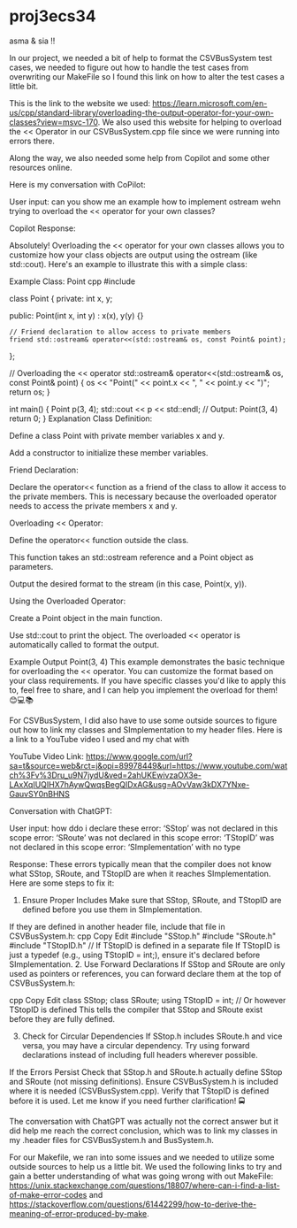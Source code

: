 # proj3ecs34
asma &amp; sia !!


In our project, we needed a bit of help to format the CSVBusSystem test cases, we needed to figure out how to handle the test cases from overwriting our MakeFile so I found this link on how to alter the test cases a little bit. 

This is the link to the website we used: https://learn.microsoft.com/en-us/cpp/standard-library/overloading-the-output-operator-for-your-own-classes?view=msvc-170. We also used this website for helping to overload the << Operator in our CSVBusSystem.cpp file since we were running into errors there. 

Along the way, we also needed some help from Copilot and some other resources online. 

Here is my conversation with CoPilot: 

User input: can you show me an example how to implement ostream wehn trying to overload the << operator for your own classes?


Copilot Response: 

Absolutely! Overloading the << operator for your own classes allows you to customize how your class objects are output using the ostream (like std::cout). Here's an example to illustrate this with a simple class:

Example Class: Point
cpp
#include <iostream>

class Point {
private:
    int x, y;

public:
    Point(int x, int y) : x(x), y(y) {}

    // Friend declaration to allow access to private members
    friend std::ostream& operator<<(std::ostream& os, const Point& point);
};

// Overloading the << operator
std::ostream& operator<<(std::ostream& os, const Point& point) {
    os << "Point(" << point.x << ", " << point.y << ")";
    return os;
}

int main() {
    Point p(3, 4);
    std::cout << p << std::endl;  // Output: Point(3, 4)
    return 0;
}
Explanation
Class Definition:

Define a class Point with private member variables x and y.

Add a constructor to initialize these member variables.

Friend Declaration:

Declare the operator<< function as a friend of the class to allow it access to the private members. This is necessary because the overloaded operator needs to access the private members x and y.

Overloading << Operator:

Define the operator<< function outside the class.

This function takes an std::ostream reference and a Point object as parameters.

Output the desired format to the stream (in this case, Point(x, y)).

Using the Overloaded Operator:

Create a Point object in the main function.

Use std::cout to print the object. The overloaded << operator is automatically called to format the output.

Example Output
Point(3, 4)
This example demonstrates the basic technique for overloading the << operator. You can customize the format based on your class requirements. If you have specific classes you'd like to apply this to, feel free to share, and I can help you implement the overload for them! 😊💻📚


For CSVBusSystem, I did also have to use some outside sources to figure out how to link my classes and SImplementation to my header files. Here is a link to a YouTube video I used and my chat with 

YouTube Video Link: https://www.google.com/url?sa=t&source=web&rct=j&opi=89978449&url=https://www.youtube.com/watch%3Fv%3Dru_u9N7jydU&ved=2ahUKEwivzaOX3e-LAxXqIUQIHX7hAywQwqsBegQIDxAG&usg=AOvVaw3kDX7YNxe-GauvSY0nBHNS

Conversation with ChatGPT: 

User input: how ddo i declare these error: ‘SStop’ was not declared in this scope
error: ‘SRoute’ was not declared in this scope
error: ‘TStopID’ was not declared in this scope
error: ‘SImplementation’ with no type

Response: These errors typically mean that the compiler does not know what SStop, SRoute, and TStopID are when it reaches SImplementation. Here are some steps to fix it:

1. Ensure Proper Includes
Make sure that SStop, SRoute, and TStopID are defined before you use them in SImplementation.

If they are defined in another header file, include that file in CSVBusSystem.h:
cpp
Copy
Edit
#include "SStop.h"
#include "SRoute.h"
#include "TStopID.h" // If TStopID is defined in a separate file
If TStopID is just a typedef (e.g., using TStopID = int;), ensure it's declared before SImplementation.
2. Use Forward Declarations
If SStop and SRoute are only used as pointers or references, you can forward declare them at the top of CSVBusSystem.h:

cpp
Copy
Edit
class SStop;
class SRoute;
using TStopID = int; // Or however TStopID is defined
This tells the compiler that SStop and SRoute exist before they are fully defined.

3. Check for Circular Dependencies
If SStop.h includes SRoute.h and vice versa, you may have a circular dependency. Try using forward declarations instead of including full headers wherever possible.

If the Errors Persist
Check that SStop.h and SRoute.h actually define SStop and SRoute (not missing definitions).
Ensure CSVBusSystem.h is included where it is needed (CSVBusSystem.cpp).
Verify that TStopID is defined before it is used.
Let me know if you need further clarification! 🚍

The conversation with ChatGPT was actually not the correct answer but it did help me reach the correct conclusion, which was to link my classes in my .header files for CSVBusSystem.h and BusSystem.h. 




For our Makefile, we ran into some issues and we needed to utilize some outside sources to help us a little bit. We used the following links to try and gain a better understanding of what was going wrong with out MakeFile: https://unix.stackexchange.com/questions/18807/where-can-i-find-a-list-of-make-error-codes and https://stackoverflow.com/questions/61442299/how-to-derive-the-meaning-of-error-produced-by-make. 
